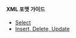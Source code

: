 #### XML 포맷 가이드

*   [Select](./formatter/xml/select-guide.md)
*   [Insert, Delete, Update](./formatter/xml/insert-delete-update-guide.md)
